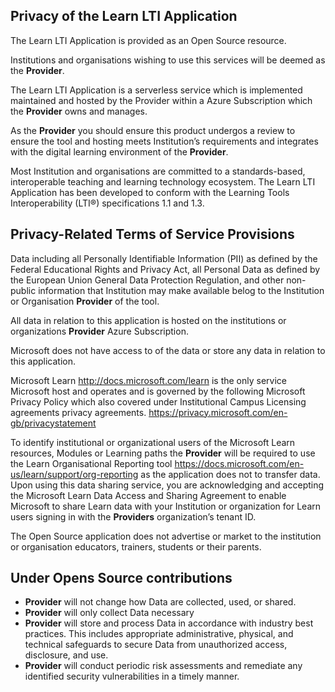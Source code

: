 ## Privacy of the Learn LTI Application 
 
The Learn LTI Application is provided as an Open Source resource. 

Institutions and organisations wishing to use this services will be deemed as the **Provider**.

The Learn LTI Application is a serverless service which is implemented maintained and hosted by the Provider within a Azure Subscription which the **Provider** owns and manages. 

As the **Provider** you should ensure this product undergos a review to ensure the tool and hosting meets Institution’s requirements and integrates with the digital learning environment of the **Provider**. 

Most Institution and organisations are committed to a standards-based, interoperable teaching and learning technology ecosystem. The Learn LTI Application has been developed to conform with the Learning Tools Interoperability (LTI®) specifications 1.1 and 1.3. 

## Privacy-Related Terms of Service Provisions 

Data including all Personally Identifiable Information (PII) as defined by the Federal Educational Rights and Privacy Act, all Personal Data as defined by the European Union General Data Protection Regulation, and other non-public information that Institution may make available belog to the Institution or Organisation **Provider** of the tool. 

All data in relation to this application is hosted on the institutions or organizations **Provider** Azure Subscription. 

Microsoft does not have access to of the data or store any data in relation to this application. 

Microsoft Learn http://docs.microsoft.com/learn is the only service Microsoft host and operates and is governed by the following Microsoft Privacy Policy which also covered under Institutional Campus Licensing agreements privacy agreements. https://privacy.microsoft.com/en-gb/privacystatement

To identify institutional or organizational users of the Microsoft Learn resources, Modules or Learning paths the **Provider** will be required to use the Learn Organisational Reporting tool https://docs.microsoft.com/en-us/learn/support/org-reporting as the application does not to transfer data. Upon using this data sharing service, you are acknowledging and accepting the Microsoft Learn Data Access and Sharing Agreement to enable Microsoft to share Learn data with your Institution or organization for Learn users signing in with the **Providers** organization’s tenant ID.

The Open Source application does not advertise or market to the institution or organisation educators, trainers, students or their parents. 

## Under Opens Source contributions 

- **Provider** will not change how Data are collected, used, or shared.
- **Provider** will only collect Data necessary 
- **Provider** will store and process Data in accordance with industry best practices. This includes 
appropriate administrative, physical, and technical safeguards to secure Data from unauthorized access, 
disclosure, and use. 
- **Provider** will conduct periodic risk assessments and remediate any identified 
security vulnerabilities in a timely manner. 

